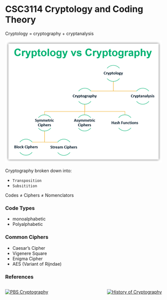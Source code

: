 # CSC3114 Cryptology and Coding Theory

Cryptology = cryptography + cryptanalysis

![cryptography+cryptanalysis](./images/cryptology-vs-cryptograpy.png)

Cryptography broken down into:
- `Transposition`
- `Subsitition`

Codes ≠ Ciphers ≠ Nomenclators

### Code Types

- monoalphabetic
- Polyalphabetic

### Common Ciphers

- Caesar’s Cipher
- Vigenere Square
- Enigma Cipher
- AES (Variant of Rijndae)

### References

<div style="display: flex; justify-content: space-between;">

[![PBS Cryptography](http://img.youtube.com/vi/jhXCTbFnK8o/0.jpg)](https://www.youtube.com/watch?v=jhXCTbFnK8o "PBS Cryptography")

[![History of Cryptography](http://img.youtube.com/vi/9pp9YpginNg/0.jpg)](https://www.youtube.com/watch?v=9pp9YpginNg "History of Cryptography")

</div>
